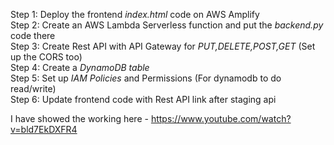 Step 1: Deploy the frontend *index.html* code on AWS Amplify <br/>
Step 2: Create an AWS Lambda Serverless function and put the *backend.py* code there <br/>
Step 3: Create Rest API with API Gateway for *PUT,DELETE,POST,GET* (Set up the CORS too) <br/>
Step 4: Create a *DynamoDB table* <br/>
Step 5: Set up *IAM Policies* and Permissions (For dynamodb to do read/write) <br/>
Step 6: Update frontend code with Rest API link after staging api <br/>

I have showed the working here - https://www.youtube.com/watch?v=bld7EkDXFR4
